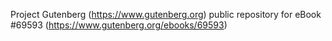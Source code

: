 Project Gutenberg (https://www.gutenberg.org) public repository for
eBook #69593 (https://www.gutenberg.org/ebooks/69593)

